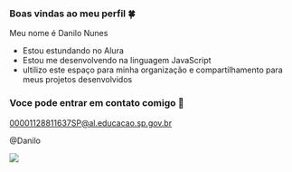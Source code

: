 ### Boas vindas ao meu perfil 🍀

Meu nome é Danilo Nunes

- Estou estundando no Alura
- Estou me desenvolvendo na linguagem JavaScript
- ultilizo este espaço para minha organização e compartilhamento para meus projetos desenvolvidos

### Voce pode entrar em contato comigo 🐒

00001128811637SP@al.educacao.sp.gov.br

@Danilo

![](https://media1.tenor.com/m/SlyuVaDqEdMAAAAd/lizard-dancing-xd.gif)
